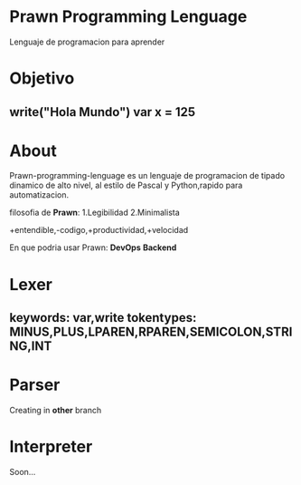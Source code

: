 # Prawn Programming Lenguage
 Lenguaje de programacion para aprender


# Objetivo
write("Hola Mundo")
var x = 125
--

# About

Prawn-programming-lenguage es un lenguaje de programacion de tipado dinamico de alto nivel, al estilo de Pascal y Python,rapido para automatizacion.


filosofia de **Prawn**:
1.Legibilidad
2.Minimalista

+entendible,-codigo,+productividad,+velocidad

En que podria usar Prawn:
**DevOps**
**Backend**

# Lexer 
keywords: var,write
tokentypes: MINUS,PLUS,LPAREN,RPAREN,SEMICOLON,STRING,INT
--

# Parser

Creating in **other** branch

# Interpreter

Soon...
